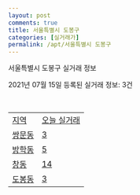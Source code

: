 ```yaml
---
layout: post
comments: true
title: 서울특별시 도봉구
categories: [실거래가]
permalink: /apt/서울특별시 도봉구
---
```


서울특별시 도봉구 실거래 정보

2021년 07월 15일 등록된 실거래 정보: 3건

<script type="text/javascript">
  google.charts.load('current', {'packages':['corechart']});
  google.charts.setOnLoadCallback(drawChart);

  function drawChart() {
    var data = google.visualization.arrayToDataTable([['거래일', '매매', '전월세', '전매'], ['20-07', 228, 324, 1], ['20-08', 208, 416, 1], ['20-09', 152, 367, 1], ['20-10', 214, 389, 0], ['20-11', 307, 367, 0], ['20-12', 370, 353, 0], ['21-01', 280, 371, 0], ['21-02', 195, 356, 0], ['21-03', 175, 418, 0], ['21-04', 195, 330, 0], ['21-05', 207, 359, 0], ['21-06', 167, 280, 0], ['21-07', 8, 70, 0]]);

    var options = {
      title: '최근 1년간 유형별 거래량 추이',
      legend: { position: 'bottom' }
    };

    var chart = new google.visualization.LineChart(document.getElementById('columnchart_material'));
    chart.draw(data, (options));
  }
</script>

<div id="columnchart_material" style="width: 95%; margin-left: -35px"></div>
<br>
<table class="sortable">
  <tr>
    <td><a href="#">지역</a></td>
    <td><a href="#">오늘 실거래</a></td>
  </tr>

  
  <tr class="item">
    <td><a href="서울특별시 도봉구 쌍문동">쌍문동</a></td>
    <td><a href="서울특별시 도봉구 쌍문동">3</a></td>
  </tr>
    

  <tr class="item">
    <td><a href="서울특별시 도봉구 방학동">방학동</a></td>
    <td><a href="서울특별시 도봉구 방학동">5</a></td>
  </tr>
    

  <tr class="item">
    <td><a href="서울특별시 도봉구 창동">창동</a></td>
    <td><a href="서울특별시 도봉구 창동">14</a></td>
  </tr>
    

  <tr class="item">
    <td><a href="서울특별시 도봉구 도봉동">도봉동</a></td>
    <td><a href="서울특별시 도봉구 도봉동">3</a></td>
  </tr>
    


</table>


    